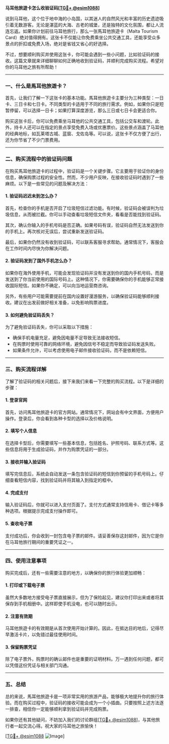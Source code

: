 **马耳他旅遊卡怎么收验证码[[TG💪+ @esim1088](https://t.me/s/esim1088)]**

说到马耳他，这个位于地中海的小岛国，以其迷人的自然风光和丰富的历史遗迹吸引着无数游客。无论是湛蓝的大海、古老的城堡，还是独特的文化氛围，都让人流连忘返。如果你计划前往马耳他旅行，那么一张馬耳他旅遊卡（Malta Tourism Card）绝对值得拥有。这张卡不仅能让你免费乘坐公共交通工具，还能享受众多景点的折扣或免费入场，绝对是省钱又省心的好选择。

不过，想要顺利购买并使用这张卡，你可能会遇到一些小问题，比如验证码的接收。这篇文章就来详细聊聊如何正确地收到验证码，并顺利完成购买流程。希望对你的马耳他之旅有所帮助！

---

### 一、什么是馬耳他旅遊卡？

首先，让我们了解一下这张卡的基本功能。馬耳他旅遊卡主要分为三种类型：一日卡、三日卡和七日卡。不同类型的卡适用于不同的旅行需求。例如，如果你只是短暂停留，可以选择一日卡；如果打算深度游览，那么三日或七日卡会更适合你。

购买这张卡后，你可以免费乘坐马耳他的公共交通工具，包括公交车和渡轮。此外，持卡人还可以在指定的景点享受免费入场或优惠票价。这些景点涵盖了马耳他的经典地标，如瓦莱塔古城、蓝窗、戈佐岛等。可以说，这张卡不仅方便了出行，还为你节省了不少门票费用。

---

### 二、购买流程中的验证码问题

在购买馬耳他旅遊卡的过程中，验证码是一个关键步骤。它主要用于验证你的身份信息，确保购票过程的安全性。然而，不少用户反映，在接收验证码时遇到了一些麻烦。以下是一些常见的问题及解决方法：

#### 1. 验证码迟迟未到怎么办？

首先，检查你的手机是否开启了垃圾短信过滤功能。有时候，验证码会被误判为垃圾信息，从而被拦截。你可以手动查看垃圾短信文件夹，看看是否能找到验证码。

其次，确认你输入的手机号码是否正确。如果号码有误，验证码自然无法发送到你的手机上。再次核对无误后，尝试重新发送验证码。

最后，如果你仍然没有收到验证码，可以联系客服寻求帮助。通常情况下，客服会在工作时间内尽快为你解决问题。

#### 2. 验证码发到了国外手机怎么办？

如果你在海外使用手机，可能会发现验证码并没有发送到你的国内手机号码，而是发送到了你当前使用的国际号码上。这种情况下，你需要确保你的手机能够正常接收国际短信。如果你不确定，可以向当地运营商咨询。

另外，有些用户可能需要提前在国内设置好漫游服务，以确保验证码能够顺利接收。建议在出发前做好相关准备，以免影响购票进度。

#### 3. 如何避免验证码丢失？

为了避免验证码丢失，你可以采取以下措施：
- 确保手机电量充足，避免因电量不足导致无法接收短信。
- 在购票时使用可靠的网络环境，避免因信号不稳定而导致验证码发送失败。
- 如果条件允许，可以考虑使用电子邮件接收验证码，而不是依赖短信。

---

### 三、购买流程详解

了解了验证码的相关问题后，接下来我们来看一下完整的购买流程。以下是详细的步骤：

#### 1. 登录官网

首先，访问馬耳他旅遊卡的官方网站。通常情况下，网站会有中文界面，方便用户操作。登录后，你会看到各种卡型的选择以及价格说明。

#### 2. 填写个人信息

在选择卡型后，你需要填写一些基本信息，包括姓名、护照号码、联系方式等。这些信息将用于生成验证码，并作为购票凭证的一部分。

#### 3. 接收并输入验证码

填写完信息后，系统会自动发送一条包含验证码的短信到你预留的手机号码上。仔细查看短信内容，找到验证码并将其输入到指定的框中。

#### 4. 完成支付

输入验证码后，你就可以进入支付页面了。支付方式通常支持信用卡、借记卡等多种选项。根据提示完成支付操作即可。

#### 5. 查收电子票

支付成功后，你会收到一封包含电子票的邮件。请妥善保存这封邮件，因为它是你在马耳他旅行期间的重要凭证之一。

---

### 四、使用注意事项

购买完成后，还有一些需要注意的地方，以确保你的旅行体验更加顺畅：

#### 1. 打印或下载电子票

虽然大多数地方接受电子票直接展示，但为了保险起见，建议你打印出来或者将其保存到手机相册中。这样即使手机没电，也可以随时出示。

#### 2. 注意有效期

马耳他旅遊卡的有效期是从首次使用开始计算的。因此，在抵达目的地后，记得尽早激活卡片，以免错过最佳使用时间。

#### 3. 保留购票凭证

除了电子票外，购票时的确认邮件也是重要的证明材料。万一遇到任何问题，都可以凭借这份凭证与相关部门沟通。

---

### 五、总结

总的来说，馬耳他旅遊卡是一项非常实用的旅游产品，能够极大地提升你的旅行体验。而在购买过程中，验证码的接收可能会成为一个小插曲。只要按照上述方法逐一排查，相信你一定能够顺利拿到验证码并完成购票。

如果你还有其他疑问，不妨加入我们的讨论群组[[TG💪+ @esim1088](https://t.me/s/esim1088)]，与其他旅行者一起交流心得。祝大家的马耳他之旅愉快！

[[TG💪+ @esim1088](https://t.me/s/esim1088) ![Image](https://i.postimg.cc/4NQfJmqS/Snipaste-2025-05-13-00-14-12.png)]